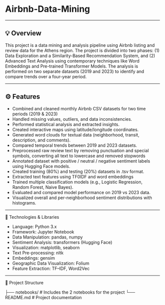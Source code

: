 # Airbnb-Data-Mining


---


## 💡 Overview

This project is a data mining and analysis pipeline using Airbnb listing and review data for the Athens region. The project is divided into two phases: (1) Data Exploration and a Similarity-Based Recommendation System, and (2) Advanced Text Analysis using contemporary techniques like Word Embeddings and Pre-trained Transformer Models. The analysis is performed on two separate datasets (2019 and 2023) to identify and compare trends over a four-year period.


---


## ⚙️ Features

- Combined and cleaned monthly Airbnb CSV datasets for two time periods (2019 & 2023)
- Handled missing values, outliers, and data inconsistencies.
- Performed statistical analysis and extracted insights.
- Created interactive maps using latitude/longitude coordinates.
- Generated word clouds for textual data (neighborhood, transit, description, and comments).
- Compared temporal trends between 2019 and 2023 datasets.
- Preprocessed raw review text by removing punctuation and special symbols, converting all text to lowercase
  and removed stopwords
- Annotated dataset with positive / neutral / negative sentiment labels using Hugging Face models.
- Created training (80%) and testing (20%) datasets in .tsv format.
- Extracted text features using TF0IDF and word embeddings
- Trained multiple classification models (e.g., Logistic Regression, Random Forest, Naive Bayes).
- Evaluated and compared model performance on 2019 vs 2023 data.
- Visualized overall and per-neighborhood sentiment distributions with histograms.

---


🧰 Technologies & Libraries

- Language: Python 3.x
- Framework: Jupyter Notebook
- Data Manipulation: pandas, numpy
- Sentiment Analysis: transformers (Hugging Face)
- Visualization: matplotlib, seaborn
- Text Pre-processing: nltk
- Embeddings: gensim
- Geographic Data Visualization: Folium
- Feature Extraction: TF–IDF, Word2Vec


---


📂 Project Structure

├── notebooks/ # Includes the 2 notebooks for the project
└── README.md # Project documentation
